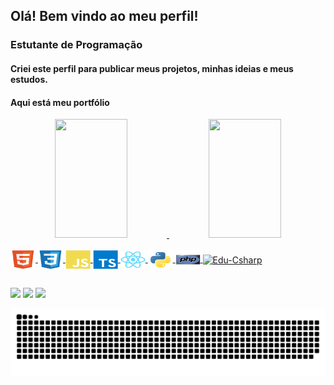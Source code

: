 ## Olá! Bem vindo ao meu perfil!
### Estutante de Programação
#### Criei este perfil para publicar meus projetos, minhas ideias e meus estudos.
#### Aqui está meu portfólio

<div align="center">
  <a href="https://github.com/carlloseduardo07">
  <img width="48%" height="190em" src="https://github-readme-stats.vercel.app/api?username=carlloseduardo07&show_icons=true&theme=dracula&include_all_commits=true&count_private=true" style="max-width: 100%;"/>
  <img width="48%" height="190em" src="https://github-readme-stats.vercel.app/api/top-langs/?username=carlloseduardo07&layout=compact&langs_count=10&theme=dracula" style="max-width: 100%;"/>
<!--   <img width="48%" height="190em" src="https://github-readme-stats.vercel.app/api/top-langs/?username=carlloseduardo07&layout=compact&langs_count=7&theme=dracula" style="max-width: 100%;"/> -->
<!--     <p align="left"> <img src="https://komarev.com/ghpvc/?username=carlloseduardo07&color=yellow" alt="Profile views" /> </p> -->
</div>
  
<div style="display: inline_block"><br>
  <img align="center" alt="Edu-HTML" height="30" width="40" src="https://raw.githubusercontent.com/devicons/devicon/master/icons/html5/html5-original.svg">
  <img align="center" alt="Edu-CSS" height="30" width="40" src="https://raw.githubusercontent.com/devicons/devicon/master/icons/css3/css3-original.svg">
  <img align="center" alt="Edu-Js" height="30" width="40" src="https://raw.githubusercontent.com/devicons/devicon/master/icons/javascript/javascript-plain.svg">
  <img align="center" alt="Edu-Ts" height="30" width="40" src="https://raw.githubusercontent.com/devicons/devicon/master/icons/typescript/typescript-plain.svg">
  <img align="center" alt="Edu-React" height="30" width="40" src="https://raw.githubusercontent.com/devicons/devicon/master/icons/react/react-original.svg">
  <img align="center" alt="Edu-Python" height="30" width="40" src="https://raw.githubusercontent.com/devicons/devicon/master/icons/python/python-original.svg">
  <img align="center" alt="Edu-Csharp" height="30" width="40" src="https://raw.githubusercontent.com/devicons/devicon/master/icons/php/php-original.svg">
  <img align="center" alt="Edu-Csharp" height="30" width="40" src="https://cdn.jsdelivr.net/gh/devicons/devicon/icons/mysql/mysql-original.svg">  

##

<div> 
  <a href="https://www.instagram.com/carllos_eduardo7" target="_blank"><img src="https://img.shields.io/badge/-Instagram-%23E4405F?style=for-the-badge&logo=instagram&logoColor=white" target="_blank"></a>
  <a href="mailto:alb.eduardo7@gmail.com"><img src="https://img.shields.io/badge/Gmail-D14836?style=for-the-badge&logo=gmail&logoColor=white" target="_blank"></a>
  <a href="https://www.linkedin.com/in/carlos-eduardo-albuquerque-7906ba24b" target="_blank"><img src="https://img.shields.io/badge/-LinkedIn-%230077B5?style=for-the-badge&logo=linkedin&logoColor=white" target="_blank"></a> 
 
  ![Snake animation](https://github.com/carlloseduardo07/carlloseduardo07/blob/output/github-contribution-grid-snake.svg)
</div>
